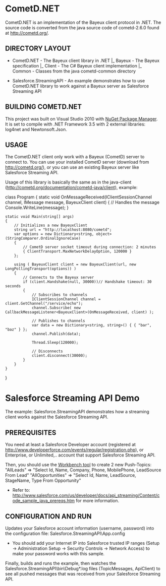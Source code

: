 CometD.NET
==========

CometD.NET is an implementation of the Bayeux client protocol in .NET.
The source code is converted from the java source code of cometd-2.6.0 found at http://cometd.org/.

DIRECTORY LAYOUT
----------------

+ CometD.NET               - The Bayeux client library in .NET
  |_ Bayeux                - The Bayeux specification
  |_ Client                - The C# Bayeux client implementation
  |_ Common                - Classes from the java cometd-common directory

+ Salesforce.StreamingAPI  - An example demonstrates how to use CometD.NET library to work against a Bayeux server as Salesforce Streaming API

BUILDING COMETD.NET
-------------------

This project was built on Visual Studio 2010 with <a href="http://visualstudiogallery.msdn.microsoft.com/27077b70-9dad-4c64-adcf-c7cf6bc9970c">NuGet Package Manager</a>.
It is set to compile with .NET Framework 3.5 with 2 external libraries: log4net and Newtonsoft.Json.

USAGE
-----

The CometD.NET client only work with a Bayeux (CometD) server to connect to.
You can use your installed CometD server (download from http://cometd.org/), or you can use an existing Bayeux server like Salesforce Streaming API.

Usage of this library is basically the same as in the java-client (http://cometd.org/documentation/cometd-java/client),
example:

class Program
{
    static void OnMessageReceived(IClientSessionChannel channel, IMessage message, BayeuxClient client)
    {
        // Handles the message
        Console.WriteLine(message);
    }

    static void Main(string[] args)
    {
        // Initializes a new BayeuxClient
        string url = "http://localhost:8080/cometd";
        var options = new Dictionary<string, object>(StringComparer.OrdinalIgnoreCase)
        {
            // CometD server socket timeout during connection: 2 minutes
            { ClientTransport.MaxNetworkDelayOption, 120000 }
        };

        using ( BayeuxClient client = new BayeuxClient(url, new LongPollingTransport(options)) )
        {
            // Connects to the Bayeux server
            if (client.Handshake(null, 30000))// Handshake timeout: 30 seconds
            {
                // Subscribes to channels
                IClientSessionChannel channel = client.GetChannel("/service/echo");
                channel.Subscribe( new CallbackMessageListener<BayeuxClient>(OnMessageReceived, client) );

                // Publishes to channels
                var data = new Dictionary<string, string>() { { "bar", "baz" } };
                channel.Publish(data);

                Thread.Sleep(120000);

                // Disconnects
                client.disconnect(30000);
            }
        }
    }
}

Salesforce Streaming API Demo
=============================

The example: Salesforce.StreamingAPI demonstrates how a streaming client works against the Salesforce Streaming API.

PREREQUISITES
-------------

You need at least a Salesforce Developer account (registered at http://www.developerforce.com/events/regular/registration.php),
or Enterprise, or Unlimited,.. account that support Salesforce Streaming API.

Then, you should use the <a href="https://workbench.developerforce.com/streaming.php">Workbench tool</a> to create 2 new Push-Topics:
"AllLeads"         => "Select Id, Name, Company, Phone, MobilePhone, LeadSource From Lead"
"AllOpportunities" => "Select Id, Name, LeadSource, StageName, Type From Opportunity"

* Refer to: http://www.salesforce.com/us/developer/docs/api_streaming/Content/code_sample_java_prereqs.htm for more information.

CONFIGURATION AND RUN
---------------------

Updates your Salesforce account information (username, password) into the configuration file: Salesforce.StreamingAPI\App.config

* You should add your Internet IP into Salesforce trusted IP ranges (Setup -> Administration Setup -> Security Controls -> Network Access)
to make your password works with this sample.

Finally, builds and runs the example, then watches the Salesforce.StreamingAPI\bin\Debug\*.log files (TopicMessages, ApiClient)
to see all pushed messages that was received from your Salesforce Streaming API.
